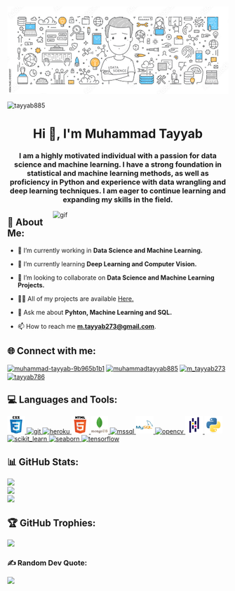 ![logo](https://github.com/Tayyab885/Tayyab885/blob/main/banner.jpg)

<p align="left"> <img src="https://komarev.com/ghpvc/?username=tayyab885&label=Profile%20views&color=0e75b6&style=flat" alt="tayyab885" /> </p>

<h1 align="center">Hi 👋, I'm Muhammad Tayyab</h1>
<h3 align="center"> I am a highly motivated individual with a passion for data science and machine learning. I have a strong foundation in statistical and machine learning methods, as well as proficiency in Python and experience with data wrangling and deep learning techniques. I am eager to continue learning and expanding my skills in the field.</h3>


<img align="right" alt="gif" width="400" src="https://camo.githubusercontent.com/40165a147c3dcea0fa1db780bb533fc5f98546ccfb9d5d05ddb2f429277f5348/68747470733a2f2f616e616c7974696373696e6469616d61672e636f6d2f77702d636f6e74656e742f75706c6f6164732f323031382f31322f646576656c6f7065722d6472696262626c652e676966">

## 💫 About Me:
- 🔭 I’m currently working in **Data Science and Machine Learning.**

- 🌱 I’m currently learning **Deep Learning and Computer Vision.**

- 👯 I’m looking to collaborate on **Data Science and Machine Learning Projects.**

- 👨‍💻 All of my projects are available [Here.](https://github.com/Tayyab885?tab=repositories)

- 💬 Ask me about **Pyhton, Machine Learning and SQL.**

- 📫 How to reach me **m.tayyab273@gmail.com**.

## 🌐 Connect with me:
<a href="https://linkedin.com/in/muhammad-tayyab-9b965b1b1" target="blank"><img align="center" src="https://raw.githubusercontent.com/rahuldkjain/github-profile-readme-generator/master/src/images/icons/Social/linked-in-alt.svg" alt="muhammad-tayyab-9b965b1b1" height="30" width="40" /></a>
<a href="https://kaggle.com/muhammadtayyab885" target="blank"><img align="center" src="https://raw.githubusercontent.com/rahuldkjain/github-profile-readme-generator/master/src/images/icons/Social/kaggle.svg" alt="muhammadtayyab885" height="30" width="40" /></a>
<a href="https://www.hackerrank.com/m_tayyab273" target="blank"><img align="center" src="https://raw.githubusercontent.com/rahuldkjain/github-profile-readme-generator/master/src/images/icons/Social/hackerrank.svg" alt="m_tayyab273" height="30" width="40" /></a>
<a href="https://www.leetcode.com/tayyab786" target="blank"><img align="center" src="https://raw.githubusercontent.com/rahuldkjain/github-profile-readme-generator/master/src/images/icons/Social/leet-code.svg" alt="tayyab786" height="30" width="40" /></a>
</p>

## 💻 Languages and Tools:
<p align="left"> <a href="https://www.w3schools.com/css/" target="_blank" rel="noreferrer"> <img src="https://raw.githubusercontent.com/devicons/devicon/master/icons/css3/css3-original-wordmark.svg" alt="css3" width="40" height="40"/> </a> <a href="https://git-scm.com/" target="_blank" rel="noreferrer"> <img src="https://www.vectorlogo.zone/logos/git-scm/git-scm-icon.svg" alt="git" width="40" height="40"/> </a> <a href="https://heroku.com" target="_blank" rel="noreferrer"> <img src="https://www.vectorlogo.zone/logos/heroku/heroku-icon.svg" alt="heroku" width="40" height="40"/> </a> <a href="https://www.w3.org/html/" target="_blank" rel="noreferrer"> <img src="https://raw.githubusercontent.com/devicons/devicon/master/icons/html5/html5-original-wordmark.svg" alt="html5" width="40" height="40"/> </a> <a href="https://www.mongodb.com/" target="_blank" rel="noreferrer"> <img src="https://raw.githubusercontent.com/devicons/devicon/master/icons/mongodb/mongodb-original-wordmark.svg" alt="mongodb" width="40" height="40"/> </a> <a href="https://www.microsoft.com/en-us/sql-server" target="_blank" rel="noreferrer"> <img src="https://www.svgrepo.com/show/303229/microsoft-sql-server-logo.svg" alt="mssql" width="40" height="40"/> </a> <a href="https://www.mysql.com/" target="_blank" rel="noreferrer"> <img src="https://raw.githubusercontent.com/devicons/devicon/master/icons/mysql/mysql-original-wordmark.svg" alt="mysql" width="40" height="40"/> </a> <a href="https://opencv.org/" target="_blank" rel="noreferrer"> <img src="https://www.vectorlogo.zone/logos/opencv/opencv-icon.svg" alt="opencv" width="40" height="40"/> </a> <a href="https://pandas.pydata.org/" target="_blank" rel="noreferrer"> <img src="https://raw.githubusercontent.com/devicons/devicon/2ae2a900d2f041da66e950e4d48052658d850630/icons/pandas/pandas-original.svg" alt="pandas" width="40" height="40"/> </a> <a href="https://www.python.org" target="_blank" rel="noreferrer"> <img src="https://raw.githubusercontent.com/devicons/devicon/master/icons/python/python-original.svg" alt="python" width="40" height="40"/> </a> <a href="https://scikit-learn.org/" target="_blank" rel="noreferrer"> <img src="https://upload.wikimedia.org/wikipedia/commons/0/05/Scikit_learn_logo_small.svg" alt="scikit_learn" width="40" height="40"/> </a> <a href="https://seaborn.pydata.org/" target="_blank" rel="noreferrer"> <img src="https://seaborn.pydata.org/_images/logo-mark-lightbg.svg" alt="seaborn" width="40" height="40"/> </a> <a href="https://www.tensorflow.org" target="_blank" rel="noreferrer"> <img src="https://www.vectorlogo.zone/logos/tensorflow/tensorflow-icon.svg" alt="tensorflow" width="40" height="40"/> </a> </p>

## 📊 GitHub Stats:
![](https://github-readme-stats.vercel.app/api?username=Tayyab885&theme=onedark&hide_border=false&include_all_commits=true&count_private=true)<br/>
![](https://github-readme-streak-stats.herokuapp.com/?user=Tayyab885&theme=onedark&hide_border=false)<br/>
![](https://github-readme-stats.vercel.app/api/top-langs/?username=Tayyab885&theme=onedark&hide_border=false&include_all_commits=true&count_private=true&layout=compact)

## 🏆 GitHub Trophies:
![](https://github-profile-trophy.vercel.app/?username=Tayyab885&theme=onedark&no-frame=false&no-bg=false&margin-w=4)

### ✍️ Random Dev Quote:
![](https://quotes-github-readme.vercel.app/api?type=horizontal&theme=radical)




